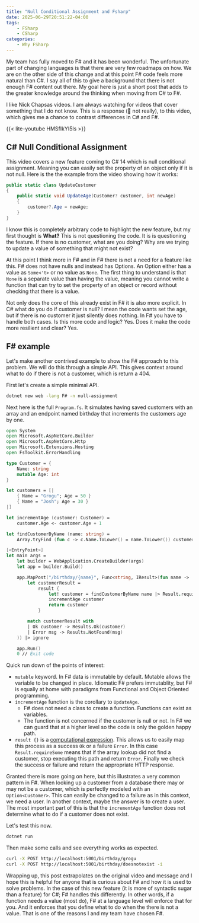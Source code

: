 ```yaml
---
title: "Null Conditional Assignment and Fsharp"
date: 2025-06-29T20:51:22-04:00
tags:
    - FSharp
    - CSharp
categories:
    - Why FSharp
---
```


My team has fully moved to F# and it has been wonderful. The unfortunate part of changing languages is that there are very few roadmaps on how. We are on the other side of this change and at this point F# code feels more natural than C#. I say all of this to give a background that there is not enough F# content out there. My goal here is just a short post that adds to the greater knowledge around the thinking when moving from C# to F#.

I like Nick Chapsas videos. I am always watching for videos that cover something that I do not know. This is a response (🙌 not really), to this video, which gives me a chance to contrast differences in C# and F#.

{{< lite-youtube HMSfIkYI5ls >}}

## C# Null Conditional Assignment
This video covers a new feature coming to C# 14 which is null conditional assignment. Meaning you can easily set the property of an object only if it is not null. Here is the the example from the video showing how it works:

```csharp
public static class UpdateCustomer
{
	public static void UpdateAge(Customer? customer, int newAge)
	{
		customer?.Age = newAge;
	}
}
```

I know this is completely arbitrary code to highlight the new feature, but my first thought is **What?** This is not questioning the code. It is is questioning the feature. If there is no customer, what are you doing? Why are we trying to update a value of something that might not exist?

At this point I think more in F# and in F# there is not a need for a feature like this. F# does not have nulls and instead has Options. An Option either has a value as `Some<'t>` or no value as `None`. The first thing to understand is that `None` is a separate value than having the value, meaning you cannot write a function that can try to set the property of an object or record without checking that there is a value.

Not only does the core of this already exist in F# it is also more explicit. In C# what do you do if customer is null? I mean the code wants set the age, but if there is no customer it just silently does nothing. In F# you have to handle both cases. Is this more code and logic? Yes. Does it make the code more resilient and clear? Yes.

## F# example
Let's make another contrived example to show the F# approach to this problem. We will do this through a simple API. This gives context around what to do if there is not a customer, which is return a 404.

First let's create a simple minimal API.
```bash
dotnet new web -lang F# -n null-assignment
```

Next here is the full `Program.fs`. It simulates having saved customers with an array and an endpoint named birthday that increments the customers age by one.

```fsharp
open System
open Microsoft.AspNetCore.Builder
open Microsoft.AspNetCore.Http
open Microsoft.Extensions.Hosting
open FsToolkit.ErrorHandling

type Customer = {
    Name: string
    mutable Age: int
}

let customers = [|
    { Name = "Grogu"; Age = 50 }
    { Name = "Josh"; Age = 30 }
|]

let incrementAge (customer: Customer) =
    customer.Age <- customer.Age + 1

let findCustomerByName (name: string) =
    Array.tryFind (fun c -> c.Name.ToLower() = name.ToLower()) customers

[<EntryPoint>]
let main args =
    let builder = WebApplication.CreateBuilder(args)
    let app = builder.Build()

    app.MapPost("/birthday/{name}", Func<string, IResult>(fun name ->
        let customerResult =
            result {
                let! customer = findCustomerByName name |> Result.requireSome "Customer not found"
                incrementAge customer
                return customer
            }

        match customerResult with
        | Ok customer -> Results.Ok(customer)
        | Error msg -> Results.NotFound(msg)
    )) |> ignore

    app.Run()
    0 // Exit code
```

Quick run down of the points of interest:
- `mutable` keyword. In F# data is immutable by default. Mutable allows the variable to be changed in place. Idiomatic F# prefers immutablity, but F# is equally at home with paradigms from Functional and Object Oriented programming.
- `incrementAge` function is the corollary to `UpdateAge`.
	- F# does not need a class to create a function. Functions can exist as variables.
	- The function is not concerned if the customer is null or not. In F# we can guard that at a higher level so the code is only the golden happy path.
- `result {}` is a [computational expression](https://fsharpforfunandprofit.com/posts/computation-expressions-intro/). This allows us to easily map this process as a success `Ok` or a failure `Error`. In this case `Result.requireSome` means that if the array lookup did not find a customer, stop executing this path and return `Error`. Finally we check the success or failure and return the appropriate HTTP response.

Granted there is more going on here, but this illustrates a very common pattern in F#. When looking up a customer from a database there may or may not be a customer, which is perfectly modeled with an `Option<Customer>`. This can easily be changed to a failure as in this context, we need a user. In another context, maybe the answer is to create a user. The most important part of this is that the `incrementAge` function does not determine what to do if a customer does not exist.

Let's test this now.
```bash
dotnet run
```

Then make some calls and see everything works as expected.
```bash
curl -X POST http://localhost:5001/birthday/grogu
curl -X POST http://localhost:5001/birthday/doesnotexist -i
```

Wrapping up, this post extrapolates on the original video and message and I hope this is helpful for anyone that is curious about F# and how it is used to solve problems. In the case of this new feature (it is more of syntactic sugar than a feature) for C#; F# handles this differently. In other words, if a function needs a value (most do), F# at a language level will enforce that for you. And it enforces that you define what to do when the there is not a value. That is one of the reasons I and my team have chosen F#.
